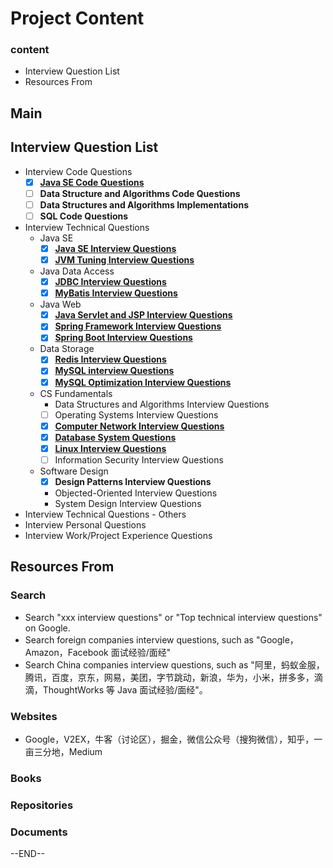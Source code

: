 # Project Content

### content

- Interview Question List
- Resources From

## Main

## Interview Question List

- Interview Code Questions
  - [x] [**Java SE Code Questions**](interview-code-questions/java-code-questions.md)
  - [ ] **Data Structure and Algorithms Code Questions**
  - [ ] **Data Structures and Algorithms Implementations**
  - [ ] **SQL Code Questions**
- Interview Technical Questions
  - Java SE
    - [x] [**Java SE Interview Questions**](interview-technical-questions/java-se-interview-questions.md)
    - [x] [**JVM Tuning Interview Questions**](interview-technical-questions/java-se-jvm-tuning-interview-questions.md)
  - Java Data Access
    - [x] [**JDBC Interview Questions**](interview-technical-questions/java-data-access-jdbc-interview-questions.md)
    - [x] [**MyBatis Interview Questions**](interview-technical-questions/java-data-access-mybatis-interview-questions.md)
  - Java Web
    - [x] [**Java Servlet and JSP Interview Questions**](interview-technical-questions/java-web-servlet-and-jsp-interview-questions.md)
    - [x] [**Spring Framework Interview Questions**](interview-technical-questions/java-web-spring-framework-interview-questions.md)
    - [x] [**Spring Boot Interview Questions**](interview-technical-questions/java-web-spring-boot-interview-questions.md)
  - Data Storage
    - [x] [**Redis Interview Questions**](interview-technical-questions/data-storage-redis-interview-questions.md)
    - [x] [**MySQL interview Questions**](interview-technical-questions/data-storage-mysql-interview-questions.md)
    - [x] [**MySQL Optimization Interview Questions**](interview-technical-questions/data-storage-mysql-optimization-interview-questions.md)
  - CS Fundamentals
    - Data Structures and Algorithms Interview Questions
    - [ ] Operating Systems Interview Questions
    - [x] [**Computer Network Interview Questions**](interview-technical-questions/cs-fundamentals-computer-network-interview-questions.md)
    - [x] [**Database System Questions**](interview-technical-questions/cs-fundamentals-database-systems-interview-questions.md)
    - [x] [**Linux Interview Questions**](interview-technical-questions/cs-fundamentals-linux-interview-questions.md)
    - [ ] Information Security Interview Questions
  - Software Design
    - [x] **Design Patterns Interview Questions**
    - Objected-Oriented Interview Questions
    - System Design Interview Questions
- Interview Technical Questions - Others
- Interview Personal Questions
- Interview Work/Project Experience Questions

## Resources From

### Search

- Search "xxx interview questions" or "Top technical interview questions" on Google.
- Search foreign companies interview questions, such as "Google，Amazon，Facebook 面试经验/面经"
- Search China companies interview questions,  such as "阿里，蚂蚁金服，腾讯，百度，京东，网易，美团，字节跳动，新浪，华为，小米，拼多多，滴滴，ThoughtWorks 等 Java 面试经验/面经"。

### Websites

- Google，V2EX，牛客（讨论区），掘金，微信公众号（搜狗微信），知乎，一亩三分地，Medium

### Books

### Repositories 

### Documents



--END--